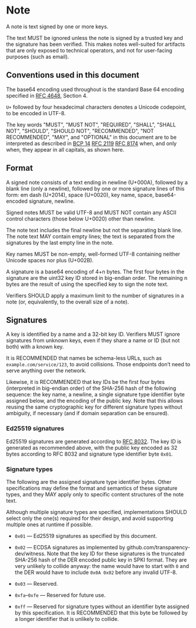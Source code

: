 # Note

A note is text signed by one or more keys.

The text MUST be ignored unless the note is signed by a trusted key and the signature has been verified. This makes notes well-suited for artifacts that are only exposed to technical operators, and not for user-facing purposes (such as email).

## Conventions used in this document

The base64 encoding used throughout is the standard Base 64 encoding specified
in [RFC 4648][], Section 4.

`U+` followed by four hexadecimal characters denotes a Unicode codepoint, to be encoded in UTF-8.

The key words "MUST", "MUST NOT", "REQUIRED", "SHALL", "SHALL NOT", "SHOULD", "SHOULD NOT", "RECOMMENDED", "NOT RECOMMENDED", "MAY", and "OPTIONAL" in this document are to be interpreted as described in [BCP 14][] [RFC 2119][] [RFC 8174][] when, and only when, they appear in all capitals, as shown here.

[RFC 4648]: https://www.rfc-editor.org/rfc/rfc4648.html
[BCP 14]: https://www.rfc-editor.org/info/bcp14
[RFC 2119]: https://www.rfc-editor.org/rfc/rfc2119.html
[RFC 8174]: https://www.rfc-editor.org/rfc/rfc8174.html
[RFC 8032]: https://www.rfc-editor.org/rfc/rfc8032.html

## Format

A signed note consists of a text ending in newline (U+000A), followed by a blank line (only a newline), followed by one or more signature lines of this form: em dash (U+2014), space (U+0020), key name, space, base64-encoded signature, newline.

Signed notes MUST be valid UTF-8 and MUST NOT contain any ASCII control characters (those below U+0020) other than newline.

The note text includes the final newline but not the separating blank line. The note text MAY contain empty lines; the text is separated from the signatures by the last empty line in the note.

Key names MUST be non-empty, well-formed UTF-8 containing neither Unicode spaces nor plus (U+002B).

A signature is a base64 encoding of 4+n bytes. The first four bytes in the signature are the uint32 key ID stored in big-endian order. The remaining n bytes are the result of using the specified key to sign the note text.

Verifiers SHOULD apply a maximum limit to the number of signatures in a note (or, equivalently, to the overall size of a note).

## Signatures

A key is identified by a name and a 32-bit key ID. Verifiers MUST ignore signatures from unknown keys, even if they share a name or ID (but not both) with a known key.

It is RECOMMENDED that names be schema-less URLs, such as `example.com/service/123`, to avoid collisions. Those endpoints don’t need to serve anything over the network.

Likewise, it is RECOMMENDED that key IDs be the first four bytes (interpreted in big-endian order) of the SHA-256 hash of the following sequence: the key name, a newline, a single signature type identifier byte assigned below, and the encoding of the public key. Note that this allows reusing the same cryptographic key for different signature types without ambiguity, if necessary (and if domain separation can be ensured).

### Ed25519 signatures

Ed25519 signatures are generated according to [RFC 8032][]. The key ID is generated as recommended above, with the public key encoded as 32 bytes according to RFC 8032 and signature type identifier byte `0x01`.

### Signature types

The following are the assigned signature type identifier bytes. Other specifications may define the format and semantics of these signature types, and they MAY apply only to specific content structures of the note text.

Although multiple signature types are specified, implementations SHOULD select only the one(s) required for their design, and avoid supporting multiple ones at runtime if possible.

* `0x01` — Ed25519 signatures as specified by this document.

* `0x02` — ECDSA signatures as implemented by github.com/transparency-dev/witness. Note that the key ID for these signatures is the truncated SHA-256 hash of the DER encoded public key in SPKI format. They are very unlikely to collide anyway: the name would have to start with `0` and the DER would have to include `0x0A 0x02` before any invalid UTF-8.

* `0x03` — Reserved.

* `0xfa`–`0xfe` — Reserved for future use.

* `0xff` — Reserved for signature types without an identifier byte assigned by this specification. It is RECOMMENDED that this byte be followed by a longer identifier that is unlikely to collide.
